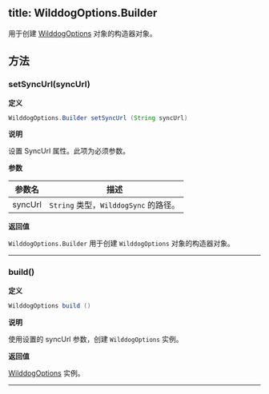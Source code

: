 title: WilddogOptions.Builder
----
用于创建 [WilddogOptions](/api/sync/android/WilddogOptions.html) 对象的构造器对象。

## 方法

### setSyncUrl(syncUrl)

**定义**

```java
WilddogOptions.Builder setSyncUrl (String syncUrl)
```

**说明**

设置 SyncUrl 属性。此项为必须参数。

**参数**

参数名 | 描述
--- | ---
syncUrl | `String` 类型，`WilddogSync` 的路径。


**返回值**

`WilddogOptions.Builder` 用于创建 `WilddogOptions` 对象的构造器对象。
</br>

--- 
### build()

**定义**

```java
WilddogOptions build ()
```

**说明**

使用设置的 syncUrl 参数，创建 `WilddogOptions` 实例。

**返回值**

[WilddogOptions](/api/sync/android/WilddogOptions.html) 实例。
</br>

--- 
